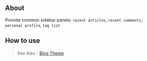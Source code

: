 ## About

Provide common sidebar panels: `recent articles`, `recent comments`, `personal profile`, `tag list`

## How to use

> See Also：[Blog Theme](https://github.com/zhennann/cabloy-module-api-cms-themeblog)
